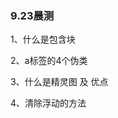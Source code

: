 <!--
 * @Description: 呵呵哒
 * @version: v1.0
 * @Author: LukaSavage
 * @Date: 2019-09-23 18:24:21
 * @LastEditors: LukaSavage
 * @LastEditTime: 2019-09-23 18:44:01
 -->
### 9.23晨测
1、什么是包含块
<!--  
1、如果一个元素自身的position属性是 static或者是relative：
    它的包含块就是离他最近的祖先元素(父元素)或者是格式化上下文。
2、如果一个元素自身的position属性是absolute，
    它的包含块就是离他最近的 拥有定位属性（值不为static）的元素
3、如果一个元素自身的position属性是fixed
    它的包含块就是viewport（视口）
4、补充：如果一个元素的position属性是absolute 或者是 fixed 在下边几种情况下，包含块会发生改变
    1、当祖先元素的 拥有 transform 或 perspective 属性 并且值不为none的时候  它也是被当做包含块
    2、当祖先元素 拥有 filter属性的时候（值不为none）  它也可以被当做包含块
5、如果由内向外找不到包含块条件的元素，那么html（根元素）被称作为初始包含块 -->
2、a标签的4个伪类
<!-- 
link：当有链接属性时
    visited:当连接被访问过以后
    hover：当连接被鼠标悬浮的时候
    active:当连接在激活状态的时候
 -->
3、什么是精灵图 及 优点
<!-- 
是一种网页图片的应用处理方式，允许将一个页面中很多零星的小图片包含到一张大图中去，
        当访问页面的时候，就不会一张张的去请求显示图片
        对于当前的网络来说，小于200k的文件加载速度是一样的
        通过background-position属性 将图片定位到需要的位置即可
    优点：
        1、减少图片大小
        2、减少服务器请求次数
 -->
4、清除浮动的方法
<!-- 
1.定死父元素高度
2.给父元素添加float:left;
3.overflow:hidden;
4.给父元素额外添加一个最小的空子元素div，设置div的样式为clear:both;
5.给父元素添加一个类：
    .clearFix.:after{
        content:"\200B";
        display:"block";
        height:0;
        clear:"both";
    }
 -->